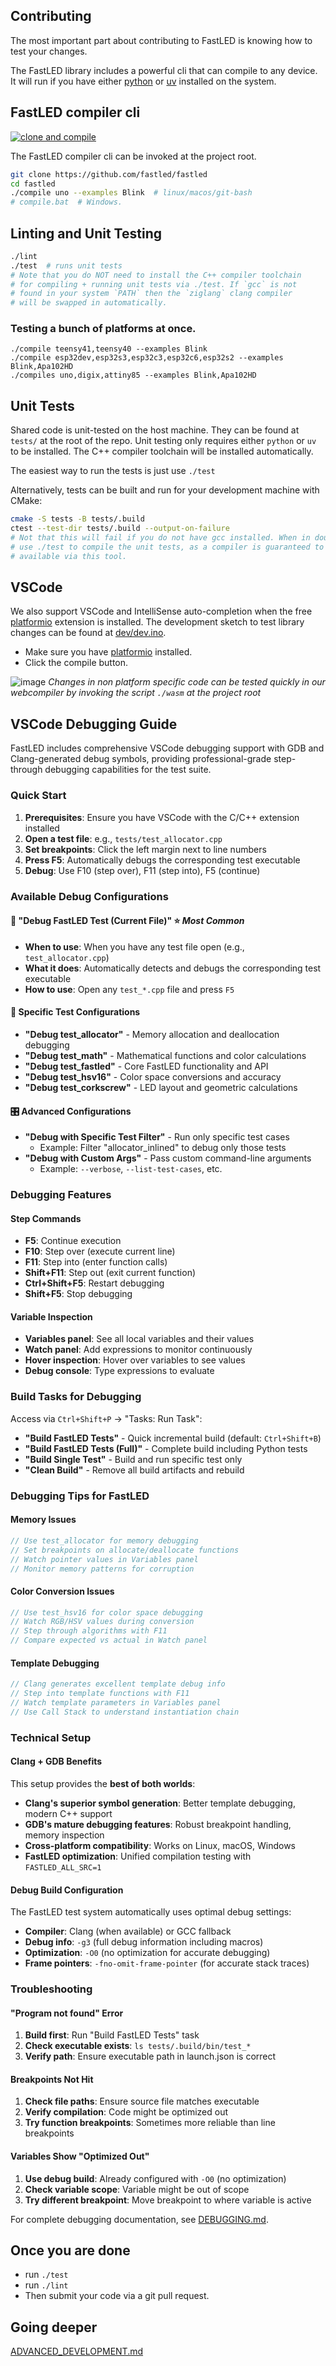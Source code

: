 ## Contributing

The most important part about contributing to FastLED is knowing how to test your changes.

The FastLED library includes a powerful cli that can compile to any device. It will run if you have either [python](https://www.python.org/downloads/) or [uv](https://github.com/astral-sh/uv) installed on the system.

## FastLED compiler cli

[![clone and compile](https://github.com/FastLED/FastLED/actions/workflows/build_clone_and_compile.yml/badge.svg)](https://github.com/FastLED/FastLED/actions/workflows/build_clone_and_compile.yml)

The FastLED compiler cli can be invoked at the project root.

```bash (MacOS/Linux, windows us git-bsh or compile.bat)
git clone https://github.com/fastled/fastled
cd fastled
./compile uno --examples Blink  # linux/macos/git-bash
# compile.bat  # Windows.
```

## Linting and Unit Testing

```bash
./lint
./test  # runs unit tests
# Note that you do NOT need to install the C++ compiler toolchain
# for compiling + running unit tests via ./test. If `gcc` is not
# found in your system `PATH` then the `ziglang` clang compiler
# will be swapped in automatically.
````


### Testing a bunch of platforms at once.

```
./compile teensy41,teensy40 --examples Blink
./compile esp32dev,esp32s3,esp32c3,esp32c6,esp32s2 --examples Blink,Apa102HD
./compiles uno,digix,attiny85 --examples Blink,Apa102HD 
```

## Unit Tests

Shared code is unit-tested on the host machine. They can be found at `tests/` at the root of the repo. Unit testing only requires either `python` or `uv` to be installed. The C++ compiler toolchain will be installed automatically.

The easiest way to run the tests is just use `./test`

Alternatively, tests can be built and run for your development machine with CMake:

```bash
cmake -S tests -B tests/.build
ctest --test-dir tests/.build --output-on-failure
# Not that this will fail if you do not have gcc installed. When in doubt
# use ./test to compile the unit tests, as a compiler is guaranteed to be
# available via this tool.
```

## VSCode

We also support VSCode and IntelliSense auto-completion when the free [platformio](https://marketplace.visualstudio.com/items?itemName=platformio.platformio-ide) extension is installed. The development sketch to test library changes can be found at [dev/dev.ino](dev/dev.ino).

 * Make sure you have [platformio](https://marketplace.visualstudio.com/items?itemName=platformio.platformio-ide) installed.
 * Click the compile button.

![image](https://github.com/user-attachments/assets/616cc35b-1736-4bb0-b53c-468580be66f4)
*Changes in non platform specific code can be tested quickly in our webcompiler by invoking the script `./wasm` at the project root*

## VSCode Debugging Guide

FastLED includes comprehensive VSCode debugging support with GDB and Clang-generated debug symbols, providing professional-grade step-through debugging capabilities for the test suite.

### Quick Start

1. **Prerequisites**: Ensure you have VSCode with the C/C++ extension installed
2. **Open a test file**: e.g., `tests/test_allocator.cpp`
3. **Set breakpoints**: Click the left margin next to line numbers
4. **Press F5**: Automatically debugs the corresponding test executable
5. **Debug**: Use F10 (step over), F11 (step into), F5 (continue)

### Available Debug Configurations

#### 🎯 **"Debug FastLED Test (Current File)"** ⭐ *Most Common*
- **When to use**: When you have any test file open (e.g., `test_allocator.cpp`)
- **What it does**: Automatically detects and debugs the corresponding test executable
- **How to use**: Open any `test_*.cpp` file and press `F5`

#### 🔧 **Specific Test Configurations**
- **"Debug test_allocator"** - Memory allocation and deallocation debugging
- **"Debug test_math"** - Mathematical functions and color calculations
- **"Debug test_fastled"** - Core FastLED functionality and API
- **"Debug test_hsv16"** - Color space conversions and accuracy
- **"Debug test_corkscrew"** - LED layout and geometric calculations

#### 🎛️ **Advanced Configurations**
- **"Debug with Specific Test Filter"** - Run only specific test cases
  - Example: Filter "allocator_inlined" to debug only those tests
- **"Debug with Custom Args"** - Pass custom command-line arguments
  - Example: `--verbose`, `--list-test-cases`, etc.

### Debugging Features

#### Step Commands
- **F5**: Continue execution
- **F10**: Step over (execute current line)
- **F11**: Step into (enter function calls)
- **Shift+F11**: Step out (exit current function)
- **Ctrl+Shift+F5**: Restart debugging
- **Shift+F5**: Stop debugging

#### Variable Inspection
- **Variables panel**: See all local variables and their values
- **Watch panel**: Add expressions to monitor continuously
- **Hover inspection**: Hover over variables to see values
- **Debug console**: Type expressions to evaluate

### Build Tasks for Debugging

Access via `Ctrl+Shift+P` → "Tasks: Run Task":

- **"Build FastLED Tests"** - Quick incremental build (default: `Ctrl+Shift+B`)
- **"Build FastLED Tests (Full)"** - Complete build including Python tests
- **"Build Single Test"** - Build and run specific test only
- **"Clean Build"** - Remove all build artifacts and rebuild

### Debugging Tips for FastLED

#### Memory Issues
```cpp
// Use test_allocator for memory debugging
// Set breakpoints on allocate/deallocate functions
// Watch pointer values in Variables panel
// Monitor memory patterns for corruption
```

#### Color Conversion Issues
```cpp
// Use test_hsv16 for color space debugging
// Watch RGB/HSV values during conversion
// Step through algorithms with F11
// Compare expected vs actual in Watch panel
```

#### Template Debugging
```cpp
// Clang generates excellent template debug info
// Step into template functions with F11
// Watch template parameters in Variables panel
// Use Call Stack to understand instantiation chain
```

### Technical Setup

#### Clang + GDB Benefits
This setup provides the **best of both worlds**:
- **Clang's superior symbol generation**: Better template debugging, modern C++ support
- **GDB's mature debugging features**: Robust breakpoint handling, memory inspection
- **Cross-platform compatibility**: Works on Linux, macOS, Windows
- **FastLED optimization**: Unified compilation testing with `FASTLED_ALL_SRC=1`

#### Debug Build Configuration
The FastLED test system automatically uses optimal debug settings:
- **Compiler**: Clang (when available) or GCC fallback
- **Debug info**: `-g3` (full debug information including macros)
- **Optimization**: `-O0` (no optimization for accurate debugging)
- **Frame pointers**: `-fno-omit-frame-pointer` (for accurate stack traces)

### Troubleshooting

#### "Program not found" Error
1. **Build first**: Run "Build FastLED Tests" task
2. **Check executable exists**: `ls tests/.build/bin/test_*`
3. **Verify path**: Ensure executable path in launch.json is correct

#### Breakpoints Not Hit
1. **Check file paths**: Ensure source file matches executable
2. **Verify compilation**: Code might be optimized out
3. **Try function breakpoints**: Sometimes more reliable than line breakpoints

#### Variables Show "Optimized Out"
1. **Use debug build**: Already configured with `-O0` (no optimization)
2. **Check variable scope**: Variable might be out of scope
3. **Try different breakpoint**: Move breakpoint to where variable is active

For complete debugging documentation, see [DEBUGGING.md](DEBUGGING.md).


## Once you are done
  * run `./test`
  * run `./lint`
  * Then submit your code via a git pull request.


## Going deeper

[ADVANCED_DEVELOPMENT.md](https://github.com/FastLED/FastLED/blob/master/ADVANCED_DEVELOPMENT.md)
